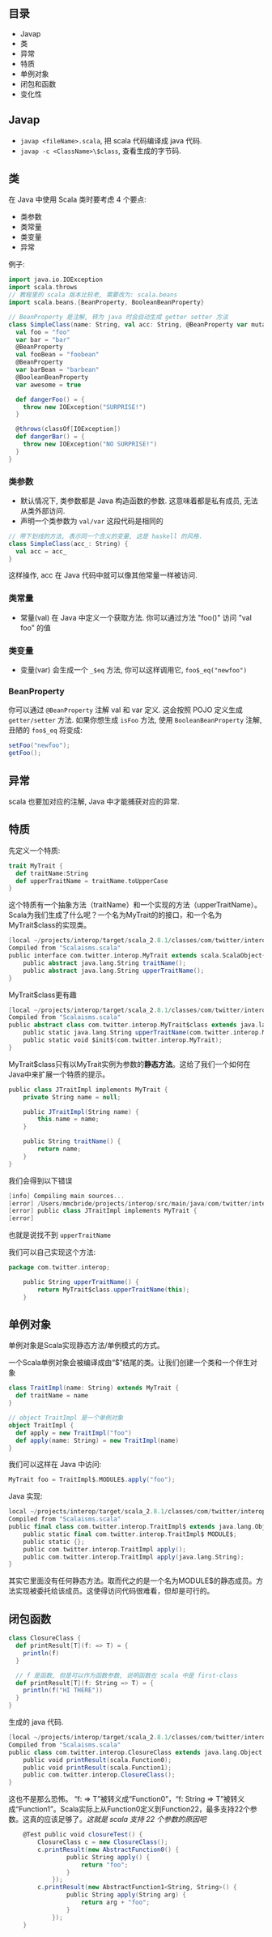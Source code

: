 ## 目录

+ Javap
+ 类
+ 异常
+ 特质
+ 单例对象
+ 闭包和函数
+ 变化性

## Javap

+ `javap <fileName>.scala`, 把 scala 代码编译成 java 代码.
+ `javap -c <ClassName>\$class`, 查看生成的字节码.

## 类

在 Java 中使用 Scala 类时要考虑 4 个要点:

+ 类参数
+ 类常量
+ 类变量
+ 异常

例子:

```scala
import java.io.IOException
import scala.throws
// 教程里的 scala 版本比较老, 需要改为: scala.beans
import scala.beans.{BeanProperty, BooleanBeanProperty}

// BeanProperty 是注解, 转为 java 时会自动生成 getter setter 方法
class SimpleClass(name: String, val acc: String, @BeanProperty var mutable: String) {
  val foo = "foo"
  var bar = "bar"
  @BeanProperty
  val fooBean = "foobean"
  @BeanProperty
  var barBean = "barbean"
  @BooleanBeanProperty
  var awesome = true

  def dangerFoo() = {
    throw new IOException("SURPRISE!")
  }

  @throws(classOf[IOException])
  def dangerBar() = {
    throw new IOException("NO SURPRISE!")
  }
}
```

### 类参数

+ 默认情况下, 类参数都是 Java 构造函数的参数. 这意味着都是私有成员, 无法从类外部访问.
+ 声明一个类参数为 `val/var` 这段代码是相同的

```scala
// 带下划线的方法, 表示同一个含义的变量, 这是 haskell 的风格.
class SimpleClass(acc_: String) {
  val acc = acc_
}
```

这样操作, acc 在 Java 代码中就可以像其他常量一样被访问.

### 类常量

+ 常量(val) 在 Java 中定义一个获取方法. 你可以通过方法 "foo()" 访问 "val foo" 的值

### 类变量

+ 变量(var) 会生成一个 `_$eq` 方法, 你可以这样调用它, `foo$_eq("newfoo")`

### BeanProperty

你可以通过 `@BeanProperty` 注解 val 和 var 定义. 这会按照 POJO 定义生成 `getter/setter` 方法. 如果你想生成 `isFoo` 方法, 使用 `BooleanBeanProperty` 注解, 丑陋的 `foo$_eq` 将变成:

```scala
setFoo("newfoo");
getFoo();
```

## 异常

scala 也要加对应的注解, Java 中才能捕获对应的异常.

## 特质

先定义一个特质:

```scala
trait MyTrait {
  def traitName:String
  def upperTraitName = traitName.toUpperCase
}
```

 这个特质有一个抽象方法（traitName）和一个实现的方法（upperTraitName）。Scala为我们生成了什么呢？一个名为MyTrait的的接口，和一个名为MyTrait$class的实现类。

```scala
[local ~/projects/interop/target/scala_2.8.1/classes/com/twitter/interop]$ javap MyTrait
Compiled from "Scalaisms.scala"
public interface com.twitter.interop.MyTrait extends scala.ScalaObject{
    public abstract java.lang.String traitName();
    public abstract java.lang.String upperTraitName();
}
```

MyTrait$class更有趣

```scala
[local ~/projects/interop/target/scala_2.8.1/classes/com/twitter/interop]$ javap MyTrait\$class
Compiled from "Scalaisms.scala"
public abstract class com.twitter.interop.MyTrait$class extends java.lang.Object{
    public static java.lang.String upperTraitName(com.twitter.interop.MyTrait);
    public static void $init$(com.twitter.interop.MyTrait);
}
```

MyTrait$class只有以MyTrait实例为参数的**静态方法**。这给了我们一个如何在Java中来扩展一个特质的提示。

```scala
public class JTraitImpl implements MyTrait {
    private String name = null;

    public JTraitImpl(String name) {
        this.name = name;
    }

    public String traitName() {
        return name;
    }
}
```

我们会得到以下错误

```scala
[info] Compiling main sources...
[error] /Users/mmcbride/projects/interop/src/main/java/com/twitter/interop/JTraitImpl.java:3: com.twitter.interop.JTraitImpl is not abstract and does not override abstract method upperTraitName() in com.twitter.interop.MyTrait
[error] public class JTraitImpl implements MyTrait {
[error]   
```

也就是说找不到 `upperTraitName`

我们可以自己实现这个方法:

```scala
package com.twitter.interop;

    public String upperTraitName() {
        return MyTrait$class.upperTraitName(this);
    }
```

## 单例对象

单例对象是Scala实现静态方法/单例模式的方式。

一个Scala单例对象会被编译成由“$”结尾的类。让我们创建一个类和一个伴生对象

```scala
class TraitImpl(name: String) extends MyTrait {
  def traitName = name
}

// object TraitImpl 是一个单例对象
object TraitImpl {
  def apply = new TraitImpl("foo")
  def apply(name: String) = new TraitImpl(name)
}
```

我们可以这样在 Java 中访问:

```scala
MyTrait foo = TraitImpl$.MODULE$.apply("foo");
```

Java 实现:

```scala
local ~/projects/interop/target/scala_2.8.1/classes/com/twitter/interop]$ javap TraitImpl\$
Compiled from "Scalaisms.scala"
public final class com.twitter.interop.TraitImpl$ extends java.lang.Object implements scala.ScalaObject{
    public static final com.twitter.interop.TraitImpl$ MODULE$;
    public static {};
    public com.twitter.interop.TraitImpl apply();
    public com.twitter.interop.TraitImpl apply(java.lang.String);
}
```

其实它里面没有任何静态方法。取而代之的是一个名为MODULE$的静态成员。方法实现被委托给该成员。这使得访问代码很难看，但却是可行的。

## 闭包函数

```scala
class ClosureClass {
  def printResult[T](f: => T) = {
    println(f)
  }

  // f 是函数, 但是可以作为函数参数, 说明函数在 scala 中是 first-class
  def printResult[T](f: String => T) = {
    println(f("HI THERE"))
  }
}
```

生成的 java 代码.

```scala
[local ~/projects/interop/target/scala_2.8.1/classes/com/twitter/interop]$ javap ClosureClass
Compiled from "Scalaisms.scala"
public class com.twitter.interop.ClosureClass extends java.lang.Object implements scala.ScalaObject{
    public void printResult(scala.Function0);
    public void printResult(scala.Function1);
    public com.twitter.interop.ClosureClass();
}
```

这也不是那么恐怖。 “f: => T”被转义成“Function0”，“f: String => T”被转义成“Function1”。Scala实际上从Function0定义到Function22，最多支持22个参数。这真的应该足够了。*这就是 scala 支持 22 个参数的原因吧*

```scala
    @Test public void closureTest() {
        ClosureClass c = new ClosureClass();
        c.printResult(new AbstractFunction0() {
                public String apply() {
                    return "foo";
                }
            });
        c.printResult(new AbstractFunction1<String, String>() {
                public String apply(String arg) {
                    return arg + "foo";
                }
            });
    }
```

